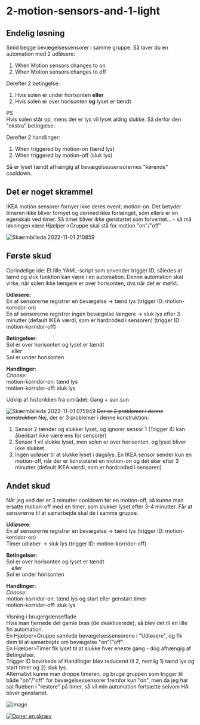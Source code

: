 # 2-motion-sensors-and-1-light
## Endelig løsning
<p>Smid begge bevægelsessensorer i samme gruppe. Så laver du en automation med 2 udløsere:</p>

1) When Motion sensors changes to on
2) When Motion sensors changes to off
<p>Derefter 2 betingelse:</p>

1) Hvis solen er under horisonten <b>eller</b>
2) Hvis solen er over horisonten <b>og</b> lyset er tændt
<p>PS<br>
Hvis solen står op, mens der er lys vil lyset aldrig slukke. Så derfor den "ekstra" betingelse.</p>

<p>Derefter 2 handlinger:</p>

1) When triggered by motion-on (tænd lys)
2) When triggered by motion-off (sluk lys)
<p>Så er lyset tændt afhængig af bevægelsessensorernes "kørende" cooldown.</p>

## Det er noget skrammel
<p>IKEA motion sensorer fornyer ikke deres event: motion-on. Det betyder timeren ikke bliver fornyet og dermed ikke forlænget, som ellers er en egenskab ved timer. Så timer bliver ikke genstartet som forventet... - så må løsningen være Hjælper->Gruppe skal stå for motion "on"/"off"</p>

![Skærmbillede 2022-11-01 210859](https://user-images.githubusercontent.com/103023823/199331226-3a0e5a78-f0e0-4991-b99d-e851ddcba0c6.png)
## Første skud
<p>Oprindelige ide: Et lille YAML-script som anvender trigger ID, således at tænd og sluk funktion kan være i en automation. Denne automation skal virke, når solen ikke længere er over horisonten, dvs når det er mørkt.</p>
<p><b>Udløsere:</b><br>
En af sensorerne registrer en bevægelse -> tænd lys (trigger ID: motion-korridor-on)<br>
En af sensorerne registrer ingen bevægelse længere -> sluk lys efter 3 minutter (default IKEA værdi, som er hardcoded i sensoren) (trigger ID: motion-korridor-off)</p>
<p><b>Betingelser:</b><br>
Sol er over horisonten og lyset er tændt<br>
&emsp;<i>eller</i><br>
Sol er under horisonten</p>
<p><b>Handlinger:</b><br>
<i>Choose:</i><br>
motion-korridor-on: tænd lys<br>
motion-korridor-off: sluk lys
</p>
Udklip af historikken fra området: Gang + sun.sun

![Skærmbillede 2022-11-01 075949](https://user-images.githubusercontent.com/103023823/199177495-ae3647a2-2cdc-4f7e-8b98-5840aae262b7.png)
<del>Der er 2 problemer i denne konstruktion</del> Nej, der er 3 problemer i denne konstruktion:
1. Sensor 2 tænder og slukker lyset, og ignorer sensor 1 (Trigger ID kan åbenbart ikke være ens for sensorer)
2. Sensor 1 vil slukke lyset, men solen er over horisonten, og lyset bliver ikke slukket.
3. Ingen udløser til at slukke lyset i dagslys. En IKEA sensor sender kun en motion-off, når der er konstateret en motion-on og det sker efter 3 minutter (default IKEA værdi, som er hardcoded i sensoren)
## Andet skud
<p>Når jeg ved der er 3 minutter cooldown før en motion-off, så kunne man ersatte motion-off med en timer, som slukker lyset efter 3-4 minutter. Får at sensorerne til at samarbejde skal de i samme gruppe.</p>
<p><b>Udløsere:</b><br>
En af sensorerne registrer en bevægelse -> tænd lys (trigger ID: motion-korridor-on)<br>
Timer udløber -> sluk lys (trigger ID: motion-korridor-off)<br>
<p><b>Betingelser:</b><br>
Sol er over horisonten og lyset er tændt<br>
&emsp;<i>eller</i><br>
Sol er under horisonten</p>
<p><b>Handlinger:</b><br>
<i>Choose:</i><br>
motion-korridor-on: tænd lys og start eller genstart timer<br>
motion-korridor-off: sluk lys
</p>
<p>Visning i brugergrænseflade<br>
Hvis man fjernede det gamle bras (de deaktiverede), så blev det til en lille fin automation.<br>
En Hjælper>Gruppe samlede bevægelsessensorene i "Udløsere", og fik dem til at samarbejde om bevægelse "on"/"off".<br>
En Hjælper>Timer fik lyset til at slukke hver eneste gang - dog afhængig af Betingelser.<br>
Trigger ID bevirkede af Handlinger blev reduceret til 2, nemlig 1) tænd lys og start timer og 2) sluk lys.<br>
Alternativt kunne man droppe timeren, og bruge gruppen som trigger til både "on"/"off" for bevægelsessensorer fremfor kun "on", men da jeg har sat flueben i "restore" på timer, så vil min automation fortsætte selvom HA bliver genstartet.</p>

![image](https://user-images.githubusercontent.com/103023823/199332618-ba1853fd-02f0-4b9e-8c31-fff08dfa1548.png)

<a href="https://www.paypal.com/donate/?hosted_button_id=NNUF56TVFMJXY"><img src="https://www.paypalobjects.com/da_DK/DK/i/btn/btn_donateCC_LG.gif" alt="Doner en skræv"></a>
